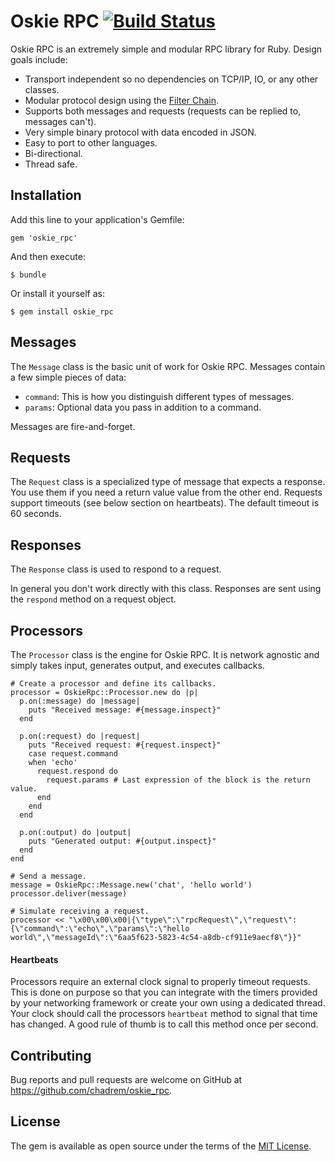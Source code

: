 # Oskie RPC [![Build Status](https://travis-ci.org/chadrem/oskie_rpc.svg)](https://travis-ci.org/chadrem/oskie_rpc)

Oskie RPC is an extremely simple and modular RPC library for Ruby.
Design goals include:

- Transport independent so no dependencies on TCP/IP, IO, or any other classes.
- Modular protocol design using the [Filter Chain](https://github.com/chadrem/filter_chain).
- Supports both messages and requests (requests can be replied to, messages can't).
- Very simple binary protocol with data encoded in JSON.
- Easy to port to other languages.
- Bi-directional.
- Thread safe.

## Installation

Add this line to your application's Gemfile:

    gem 'oskie_rpc'

And then execute:

    $ bundle

Or install it yourself as:

    $ gem install oskie_rpc

## Messages

The ````Message```` class is the basic unit of work for Oskie RPC.
Messages contain a few simple pieces of data:

- ````command````: This is how you distinguish different types of messages.
- ````params````: Optional data you pass in addition to a command.

Messages are fire-and-forget.

## Requests

The ````Request```` class is a specialized type of message that expects a response.
You use them if you need a return value value from the other end.
Requests support timeouts (see below section on heartbeats).
The default timeout is 60 seconds.

## Responses

The ````Response```` class is used to respond to a request.

In general you don't work directly with this class.
Responses are sent using the ````respond```` method on a request object.

## Processors

The ````Processor```` class is the engine for Oskie RPC.
It is network agnostic and simply takes input, generates output, and executes callbacks.

    # Create a processor and define its callbacks.
    processor = OskieRpc::Processor.new do |p|
      p.on(:message) do |message|
        puts "Received message: #{message.inspect}"
      end

      p.on(:request) do |request|
        puts "Received request: #{request.inspect}"
        case request.command
        when 'echo'
          request.respond do
            request.params # Last expression of the block is the return value.
          end
        end
      end

      p.on(:output) do |output|
        puts "Generated output: #{output.inspect}"
      end
    end

    # Send a message.
    message = OskieRpc::Message.new('chat', 'hello world')
    processor.deliver(message)

    # Simulate receiving a request.
    processor << "\x00\x00\x00|{\"type\":\"rpcRequest\",\"request\":{\"command\":\"echo\",\"params\":\"hello world\",\"messageId\":\"6aa5f623-5823-4c54-a8db-cf911e9aecf8\"}}"

#### Heartbeats

Processors require an external clock signal to properly timeout requests.
This is done on purpose so that you can integrate with the timers provided by your networking framework or create your own using a dedicated thread.
Your clock should call the processors ````heartbeat```` method to signal that time has changed.
A good rule of thumb is to call this method once per second.

## Contributing

Bug reports and pull requests are welcome on GitHub at https://github.com/chadrem/oskie_rpc.

## License

The gem is available as open source under the terms of the [MIT License](http://opensource.org/licenses/MIT).

